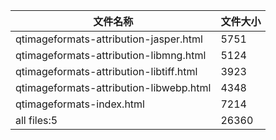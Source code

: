 文件名称 | 文件大小
---|---
qtimageformats-attribution-jasper.html|5751
qtimageformats-attribution-libmng.html|5124
qtimageformats-attribution-libtiff.html|3923
qtimageformats-attribution-libwebp.html|4348
qtimageformats-index.html|7214
all files:5|26360
